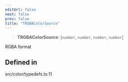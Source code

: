 ```yaml
---
editUrl: false
next: false
prev: false
title: "TRGBAColorSource"
---
```


> **TRGBAColorSource**: [`number`, `number`, `number`, `number`]

RGBA format

## Defined in

src/color/typedefs.ts:11
